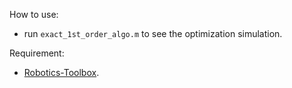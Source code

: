 How to use:

- run `exact_1st_order_algo.m`  to see the optimization simulation.

Requirement:

- [Robotics-Toolbox](https://github.com/star2dust/Robotics-Toolbox).
